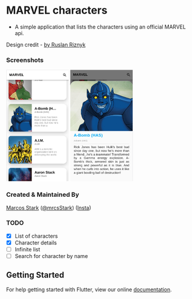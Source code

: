 # MARVEL characters

- A simple application that lists the characters using an official MARVEL api.

Design credit - [by Ruslan Riznyk](https://dribbble.com/shots/4985712-Marvel-Heroes-Library/attachments/1114938)

### Screenshots

<img src="character.png" height="300em" /> <img src="character_details.png" height="300em" />

### Created & Maintained By

[Marcos Stark](https://github.com/marcostark) ([@mrcsStark](https://twitter.com/mrcsStark)) 
([Insta](https://www.instagram.com/mrstark.dev/))


### TODO

- [x] List of characters
- [x] Character details
- [ ] Infinite list
- [ ] Search for character by name

## Getting Started

For help getting started with Flutter, view our online
[documentation](https://flutter.io/).
